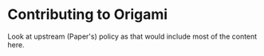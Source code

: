 Contributing to Origami
===

Look at upstream (Paper's) policy as that would include most of the content here.